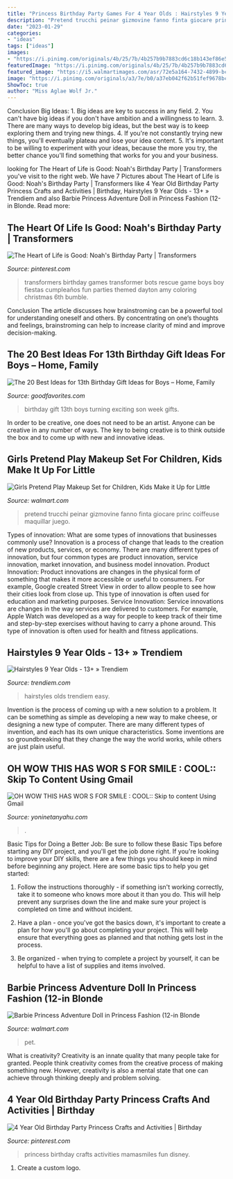 ```yaml
---
title: "Princess Birthday Party Games For 4 Year Olds : Hairstyles 9 Year Olds"
description: "Pretend trucchi peinar gizmovine fanno finta giocare princ coiffeuse maquillar juego"
date: "2023-01-29"
categories:
- "ideas"
tags: ["ideas"]
images:
- "https://i.pinimg.com/originals/4b/25/7b/4b257b9b7883cd6c18b143ef86e5a78e.jpg"
featuredImage: "https://i.pinimg.com/originals/4b/25/7b/4b257b9b7883cd6c18b143ef86e5a78e.jpg"
featured_image: "https://i5.walmartimages.com/asr/72e5a164-7432-4899-bcc2-7a7aba76ae32.5e7a6e494ad8ddd56c1fa85a9ced05cb.jpeg"
image: "https://i.pinimg.com/originals/a3/7e/b0/a37eb042f62b51fef9678bcbdf4a92f5.jpg"
ShowToc: true
author: "Miss Aglae Wolf Jr."
---
```



Conclusion
Big Ideas: 1. Big ideas are key to success in any field.
2. You can't have big ideas if you don't have ambition and a willingness to learn.
3. There are many ways to develop big ideas, but the best way is to keep exploring them and trying new things.
4. If you're not constantly trying new things, you'll eventually plateau and lose your idea content.
5. It's important to be willing to experiment with your ideas, because the more you try, the better chance you'll find something that works for you and your business.

	

		
looking for The Heart of Life is Good: Noah&#039;s Birthday Party | Transformers you've visit to the right web. We have 7 Pictures about The Heart of Life is Good: Noah&#039;s Birthday Party | Transformers like 4 Year Old Birthday Party Princess Crafts and Activities | Birthday, Hairstyles 9 Year Olds - 13+ » Trendiem and also Barbie Princess Adventure Doll in Princess Fashion (12-in Blonde. Read more:
		
    
## The Heart Of Life Is Good: Noah&#039;s Birthday Party | Transformers

<img loading=lazy src="https://i.pinimg.com/originals/a3/7e/b0/a37eb042f62b51fef9678bcbdf4a92f5.jpg" onerror="this.onerror=null;this.src='https://tse3.mm.bing.net/th?id=OIP.mK-0eUjisFghWbKWiJBKMgAAAA&amp;pid=15.1';" alt="The Heart of Life is Good: Noah&#039;s Birthday Party | Transformers">

_Source: pinterest.com_

>transformers birthday games transformer bots rescue game boys boy fiestas cumpleaños fun parties themed dayton amy coloring christmas 6th bumble. 

	

Conclusion
The article discusses how brainstroming can be a powerful tool for understanding oneself and others. By concentrating on one’s thoughts and feelings, brainstroming can help to increase clarity of mind and improve decision-making.

    
## The 20 Best Ideas For 13th Birthday Gift Ideas For Boys – Home, Family

<img loading=lazy src="https://i.pinimg.com/originals/38/3d/71/383d710ca0e4ecb217166628c3dc65e3.jpg" onerror="this.onerror=null;this.src='https://tse4.mm.bing.net/th?id=OIP.tT4Iljhk4nQGqbJwKBF7AgHaJ4&amp;pid=15.1';" alt="The 20 Best Ideas for 13th Birthday Gift Ideas for Boys – Home, Family">

_Source: goodfavorites.com_

>birthday gift 13th boys turning exciting son week gifts. 

	

In order to be creative, one does not need to be an artist. Anyone can be creative in any number of ways. The key to being creative is to think outside the box and to come up with new and innovative ideas.

    
## Girls Pretend Play Makeup Set For Children, Kids Make It Up For Little

<img loading=lazy src="https://i5.walmartimages.com/asr/2bec6576-99f4-400c-ba58-27e057154d5c_1.3be5936573ac4816861ef829c12e00e4.jpeg" onerror="this.onerror=null;this.src='https://tse3.mm.bing.net/th?id=OIP.SyP0tm2-vHAB6xW-DxNI5gHaHa&amp;pid=15.1';" alt="Girls Pretend Play Makeup Set for Children, Kids Make it Up for Little">

_Source: walmart.com_

>pretend trucchi peinar gizmovine fanno finta giocare princ coiffeuse maquillar juego. 

	

Types of innovation: What are some types of innovations that businesses commonly use?
Innovation is a process of change that leads to the creation of new products, services, or economy. There are many different types of innovation, but four common types are product innovation, service innovation, market innovation, and business model innovation. 
Product Innovation: Product innovations are changes in the physical form of something that makes it more accessible or useful to consumers. For example, Google created Street View in order to allow people to see how their cities look from close up. This type of innovation is often used for education and marketing purposes. Service Innovation: Service innovations are changes in the way services are delivered to customers. For example, Apple Watch was developed as a way for people to keep track of their time and step-by-step exercises without having to carry a phone around. This type of innovation is often used for health and fitness applications.

    
## Hairstyles 9 Year Olds - 13+ » Trendiem

<img loading=lazy src="https://trendiem.com/wp-content/uploads/2020/10/Hairstyles-9-Year-Olds-5.jpeg" onerror="this.onerror=null;this.src='https://tse2.mm.bing.net/th?id=OIP.we9nbL2vPAt7sakph2t1ggAAAA&amp;pid=15.1';" alt="Hairstyles 9 Year Olds - 13+ » Trendiem">

_Source: trendiem.com_

>hairstyles olds trendiem easy. 

	

Invention is the process of coming up with a new solution to a problem. It can be something as simple as developing a new way to make cheese, or designing a new type of computer. There are many different types of invention, and each has its own unique characteristics. Some inventions are so groundbreaking that they change the way the world works, while others are just plain useful.

    
## OH WOW THIS HAS WOR S FOR SMILE : COOL:: Skip To Content Using Gmail

<img loading=lazy src="http://yoninetanyahu.com/wp-content/uploads/2018/02/cropped-EVOLVE-FROM-ZERO-TO-ONE.jpg" onerror="this.onerror=null;this.src='https://tse3.mm.bing.net/th?id=OIP.VWNw0eNjY7ghRYosp1gvnAHaDG&amp;pid=15.1';" alt="OH WOW THIS HAS WOR S FOR SMILE : COOL:: Skip to content Using Gmail">

_Source: yoninetanyahu.com_

>. 

	

Basic Tips for Doing a Better Job: Be sure to follow these Basic Tips before starting any DIY project, and you'll get the job done right.
If you're looking to improve your DIY skills, there are a few things you should keep in mind before beginning any project. Here are some basic tips to help you get started: 
1) Follow the instructions thoroughly - if something isn't working correctly, take it to someone who knows more about it than you do. This will help prevent any surprises down the line and make sure your project is completed on time and without incident. 

2) Have a plan - once you've got the basics down, it's important to create a plan for how you'll go about completing your project. This will help ensure that everything goes as planned and that nothing gets lost in the process. 

3) Be organized - when trying to complete a project by yourself, it can be helpful to have a list of supplies and items involved.

    
## Barbie Princess Adventure Doll In Princess Fashion (12-in Blonde

<img loading=lazy src="https://i5.walmartimages.com/asr/72e5a164-7432-4899-bcc2-7a7aba76ae32.5e7a6e494ad8ddd56c1fa85a9ced05cb.jpeg" onerror="this.onerror=null;this.src='https://tse2.mm.bing.net/th?id=OIP.9s_jxgkxtgTCmJMMKh5bsAHaHz&amp;pid=15.1';" alt="Barbie Princess Adventure Doll in Princess Fashion (12-in Blonde">

_Source: walmart.com_

>pet. 

	

What is creativity?
Creativity is an innate quality that many people take for granted. People think creativity comes from the creative process of making something new. However, creativity is also a mental state that one can achieve through thinking deeply and problem solving.

    
## 4 Year Old Birthday Party Princess Crafts And Activities | Birthday

<img loading=lazy src="https://i.pinimg.com/originals/4b/25/7b/4b257b9b7883cd6c18b143ef86e5a78e.jpg" onerror="this.onerror=null;this.src='https://tse4.mm.bing.net/th?id=OIP.9P9v_WSvf53J8XYu5LeQrAHaL2&amp;pid=15.1';" alt="4 Year Old Birthday Party Princess Crafts and Activities | Birthday">

_Source: pinterest.com_

>princess birthday crafts activities mamasmiles fun disney. 

	

1. Create a custom logo.

